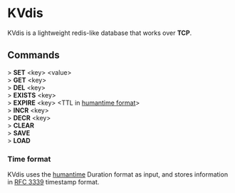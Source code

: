 # KVdis
KVdis is a lightweight redis-like database that works over **TCP**.

## Commands
\> **SET** \<key\> \<value\><br>
\> **GET** \<key\><br>
\> **DEL** \<key\><br>
\> **EXISTS** \<key\><br>
\> **EXPIRE** \<key\> \<TTL in [humantime format](#time_format_section)\><br>
\> **INCR** \<key\><br>
\> **DECR** \<key\><br>
\> **CLEAR**<br>
\> **SAVE**<br>
\> **LOAD**

<a id="time_format_section"></a>
### Time format
KVdis uses the [humantime](https://github.com/chronotope/humantime) Duration format as input, and stores information in [RFC 3339](https://datatracker.ietf.org/doc/html/rfc3339) timestamp format.
